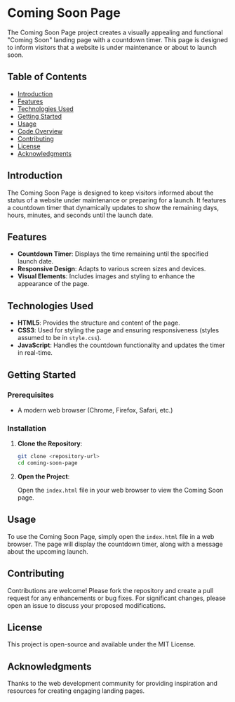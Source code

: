 # Coming Soon Page

The Coming Soon Page project creates a visually appealing and functional "Coming Soon" landing page with a countdown timer. This page is designed to inform visitors that a website is under maintenance or about to launch soon.

## Table of Contents

- [Introduction](#introduction)
- [Features](#features)
- [Technologies Used](#technologies-used)
- [Getting Started](#getting-started)
- [Usage](#usage)
- [Code Overview](#code-overview)
- [Contributing](#contributing)
- [License](#license)
- [Acknowledgments](#acknowledgments)

## Introduction

The Coming Soon Page is designed to keep visitors informed about the status of a website under maintenance or preparing for a launch. It features a countdown timer that dynamically updates to show the remaining days, hours, minutes, and seconds until the launch date.

## Features

- **Countdown Timer**: Displays the time remaining until the specified launch date.
- **Responsive Design**: Adapts to various screen sizes and devices.
- **Visual Elements**: Includes images and styling to enhance the appearance of the page.

## Technologies Used

- **HTML5**: Provides the structure and content of the page.
- **CSS3**: Used for styling the page and ensuring responsiveness (styles assumed to be in `style.css`).
- **JavaScript**: Handles the countdown functionality and updates the timer in real-time.

## Getting Started

### Prerequisites

- A modern web browser (Chrome, Firefox, Safari, etc.)

### Installation

1. **Clone the Repository**:

   ```bash
   git clone <repository-url>
   cd coming-soon-page
   ```

2. **Open the Project**:

   Open the `index.html` file in your web browser to view the Coming Soon page.

## Usage

To use the Coming Soon Page, simply open the `index.html` file in a web browser. The page will display the countdown timer, along with a message about the upcoming launch.

## Contributing

Contributions are welcome! Please fork the repository and create a pull request for any enhancements or bug fixes. For significant changes, please open an issue to discuss your proposed modifications.

## License

This project is open-source and available under the MIT License.

## Acknowledgments

Thanks to the web development community for providing inspiration and resources for creating engaging landing pages.
